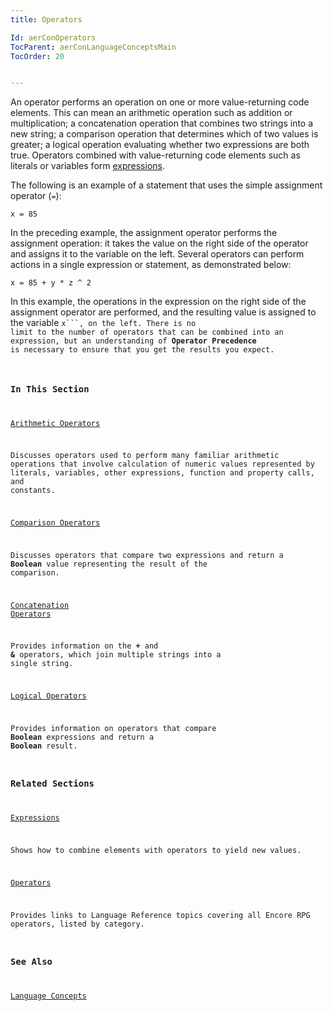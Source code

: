 ```yaml
---
title: Operators

Id: aerConOperators
TocParent: aerConLanguageConceptsMain
TocOrder: 20


---
```


An operator performs an operation on one or more value-returning code elements. This can mean an arithmetic operation such as addition or multiplication; a concatenation operation that combines two strings into a new string; a comparison operation that determines which of two values is greater; a logical operation evaluating whether two expressions are both true. Operators combined with value-returning code elements such as literals or variables form [expressions](ecrConExpressions.html). 

The following is an example of a statement that uses the simple assignment operator (```=```): 

```
x = 85
```

In the preceding example, the assignment operator performs the assignment operation: it takes the value on the right side of the operator and assigns it to the variable on the left. Several operators can perform actions in a single expression or statement, as demonstrated below: 

```
x = 85 + y * z ^ 2
```

In this example, the operations in the expression on the right side of the assignment operator are performed, and the resulting value is assigned to the variable <code class="ce">x```, on the left. There is no limit to the number of operators that can be combined into an expression, but an understanding of **Operator Precedence** is necessary to ensure that you get the results you expect. 

### In This Section

[Arithmetic Operators](ecrConArithmeticOperators.html)

Discusses operators used to perform many familiar arithmetic operations that
                involve calculation of numeric values represented by literals, variables, other
                expressions, function and property calls, and constants.


[Comparison Operators](ecrConComparisonOperators.html)

Discusses operators that compare two expressions and return a **Boolean**  value 	representing the result of the comparison.


[Concatenation Operators](ecrConConcatenationOperators.html)

Provides information on the **+**  and **&**  operators, which join 			multiple strings into
                a single string.


[Logical 					Operators](ecrConLogicalOperators.html)

Provides information on operators that compare **Boolean** 
                expressions and return a **Boolean**  result.


### Related Sections

[Expressions](ecrConExpressions.html)

Shows how to combine elements with operators to yield new values.


[Operators](ecrLrfOperatorsMain.html)

Provides links to Language Reference topics covering all Encore RPG operators, 	listed by category.


### See Also
[Language Concepts](ecrConLanguageConceptsMain.html) 
